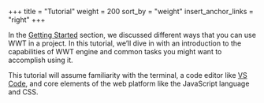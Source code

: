 +++
title = "Tutorial"
weight = 200
sort_by = "weight"
insert_anchor_links = "right"
+++

In the [Getting Started](@/getting-started/_index.md) section, we discussed
different ways that you can use WWT in a project. In this tutorial, we’ll dive
in with an introduction to the capabilities of WWT engine and common tasks you
might want to accomplish using it.

This tutorial will assume familiarity with the terminal, a code editor like [VS
Code], and core elements of the web platform like the JavaScript language and
CSS.

[VS Code]: https://code.visualstudio.com/